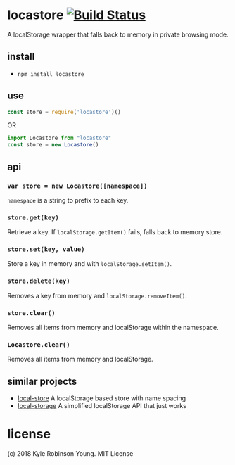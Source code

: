 # locastore [![Build Status](http://img.shields.io/travis/shama/locastore.svg)](https://travis-ci.org/shama/locastore)

A localStorage wrapper that falls back to memory in private browsing mode.

## install

* `npm install locastore`

## use

```js
const store = require('locastore')()
```

OR

```js
import Locastore from "locastore"
const store = new Locastore()
```

## api

### `var store = new Locastore([namespace])`
`namespace` is a string to prefix to each key.

### `store.get(key)`
Retrieve a key. If `localStorage.getItem()` fails, falls back to memory store.

### `store.set(key, value)`
Store a key in memory and with `localStorage.setItem()`.

### `store.delete(key)`
Removes a key from memory and `localStorage.removeItem()`.

### `store.clear()`
Removes all items from memory and localStorage within the namespace.

### `Locastore.clear()`
Removes all items from memory and localStorage.

## similar projects

* [local-store](https://www.npmjs.com/package/local-store)
  A localStorage based store with name spacing
* [local-storage](https://www.npmjs.com/package/local-storage)
  A simplified localStorage API that just works

# license
(c) 2018 Kyle Robinson Young. MIT License
